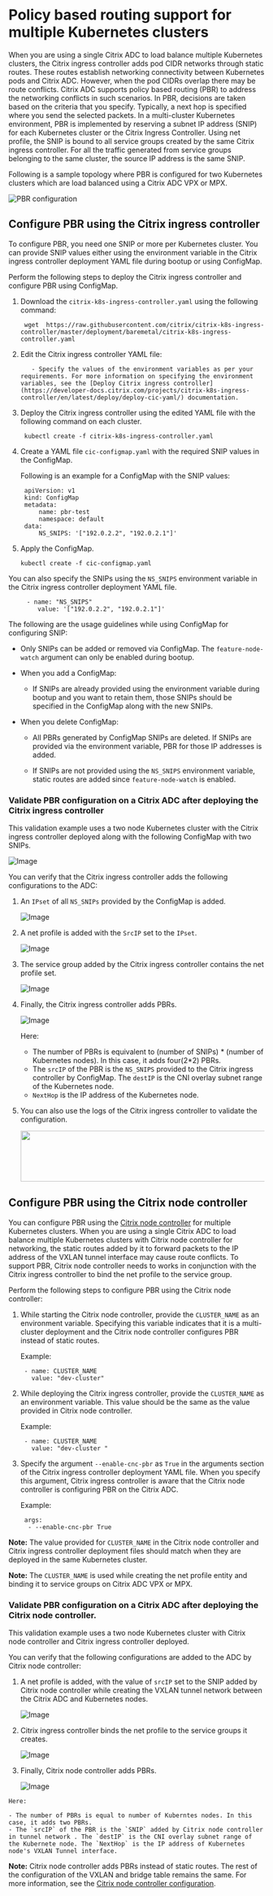 # Policy based routing support for multiple Kubernetes clusters

When you are using a single Citrix ADC to load balance multiple Kubernetes clusters, the Citrix ingress controller adds pod CIDR networks through static routes. These routes establish networking connectivity between Kubernetes pods and Citrix ADC. However, when the pod CIDRs overlap there may be route conflicts. Citrix ADC supports policy based routing (PBR) to address the networking conflicts in such scenarios. In PBR, decisions are taken based on the criteria that you specify. Typically, a next hop is specified where you send the selected packets. In a multi-cluster Kubernetes environment, PBR is implemented by reserving a subnet IP address (SNIP) for each Kubernetes cluster or the Citrix Ingress Controller. Using net profile, the SNIP is bound to all service groups created by the same Citrix ingress controller. For all the traffic generated from service groups belonging to the same cluster, the source IP address is the same SNIP.

Following is a sample topology where PBR is configured for two Kubernetes clusters which are load balanced using a Citrix ADC VPX or MPX.

![PBR configuration](../media/pbr.jpg)

## Configure PBR using the Citrix ingress controller

To configure PBR, you need one SNIP or more per Kubernetes cluster. You can provide SNIP values either using the environment variable in the Citrix ingress controller deployment YAML file during bootup or using ConfigMap.

Perform the following steps to deploy the Citrix ingress controller and configure PBR using ConfigMap.

1. Download the `citrix-k8s-ingress-controller.yaml` using the following command:

        wget  https://raw.githubusercontent.com/citrix/citrix-k8s-ingress-controller/master/deployment/baremetal/citrix-k8s-ingress-controller.yaml

2. Edit the Citrix ingress controller YAML file:
  
          - Specify the values of the environment variables as per your requirements. For more information on specifying the environment variables, see the [Deploy Citrix ingress controller](https://developer-docs.citrix.com/projects/citrix-k8s-ingress-controller/en/latest/deploy/deploy-cic-yaml/) documentation.

3. Deploy the Citrix ingress controller using the edited YAML file with the following command on each cluster.

        kubectl create -f citrix-k8s-ingress-controller.yaml

4. Create a YAML file `cic-configmap.yaml` with the required SNIP values in the ConfigMap.

    Following is an example for a ConfigMap with the SNIP values:

        
        apiVersion: v1
        kind: ConfigMap
        metadata:
            name: pbr-test
            namespace: default
        data:
            NS_SNIPS: '["192.0.2.2", "192.0.2.1"]'
        

5. Apply the ConfigMap.
   
       kubectl create -f cic-configmap.yaml

You can also specify the SNIPs using the `NS_SNIPS` environment variable in the Citrix ingress controller deployment YAML file.

         - name: "NS_SNIPS"
            value: '["192.0.2.2", "192.0.2.1"]'

The following are the usage guidelines while using ConfigMap for configuring SNIP:

- Only SNIPs can be added or removed via ConfigMap. The `feature-node-watch` argument can only be enabled during bootup.

- When you add a ConfigMap:
   
    - If SNIPs are already provided using the environment variable during bootup and you want to retain them, those SNIPs should be specified in the ConfigMap along with the new SNIPs.

- When you delete ConfigMap:
  
    - All PBRs generated by ConfigMap SNIPs are deleted. If SNIPs are provided via the environment variable, PBR for those IP addresses is added.

    - If SNIPs are not provided using the `NS_SNIPS` environment variable, static routes are added since `feature-node-watch` is enabled.


### Validate PBR configuration on a Citrix ADC after deploying the Citrix ingress controller

This validation example uses a two node Kubernetes cluster with the Citrix ingress controller deployed along with the following ConfigMap with two SNIPs.

   ![Image](https://user-images.githubusercontent.com/46886297/117246195-cf68b400-ae59-11eb-9986-14e53ae98701.png)

You can verify that the Citrix ingress controller adds the following configurations to the ADC:

 1. An `IPset` of all `NS_SNIPs` provided by the ConfigMap is added.
 
       ![Image](https://user-images.githubusercontent.com/46886297/117246342-19519a00-ae5a-11eb-8e65-70944c24ef51.png)

 2. A net profile is added with the `SrcIP` set to the `IPset`.

       ![Image](https://user-images.githubusercontent.com/46886297/117246445-4736de80-ae5a-11eb-8f0e-fd1829d6343d.png)

 3. The service group added by the Citrix ingress controller contains the net profile set.

       ![Image](https://user-images.githubusercontent.com/46886297/117246742-c4faea00-ae5a-11eb-8e1d-fe0878066b6c.png)

4. Finally, the Citrix ingress controller adds PBRs.

    ![Image](https://user-images.githubusercontent.com/46886297/117247049-3c307e00-ae5b-11eb-8130-2895384113ce.png)
    
    Here:
    - The number of PBRs is equivalent to (number of SNIPs) * (number of Kubernetes nodes). In this case, it adds four(2*2) PBRs.
    - The `srcIP` of the PBR is the `NS_SNIPS` provided to the Citrix ingress controller by ConfigMap. The `destIP` is the CNI overlay subnet range of the Kubernetes node.
    - `NextHop` is the IP address of the Kubernetes node. 

5. You can also use the logs of the Citrix ingress controller to validate the configuration.

     <img src="https://user-images.githubusercontent.com/46886297/117247896-b1e91980-ae5c-11eb-8fbb-177c1db7ceb2.png" width="1200" height="100">

## Configure PBR using the Citrix node controller

You can configure PBR using the [Citrix node controller](https://github.com/citrix/citrix-k8s-node-controller) for multiple Kubernetes clusters. When you are using a single Citrix ADC to load balance multiple Kubernetes clusters with Citrix node controller for networking, the static routes added by it to forward packets to the IP address of the VXLAN tunnel interface may cause route conflicts. To support PBR, Citrix node controller needs to works in conjunction with the Citrix ingress controller to bind the net profile to the service group. 

Perform the following steps to configure PBR using the Citrix node controller:

1. While starting the Citrix node controller, provide the `CLUSTER_NAME` as an environment variable. Specifying this variable indicates that it is a multi-cluster deployment and the Citrix node controller configures PBR instead of static routes.  
    
    Example:

        - name: CLUSTER_NAME 
          value: "dev-cluster"

2. While deploying the Citrix ingress controller, provide the `CLUSTER_NAME` as an environment variable. This value should be the same as the value provided in Citrix node controller.

    Example:  

        - name: CLUSTER_NAME  
          value: "dev-cluster "

1. Specify the argument `--enable-cnc-pbr` as `True` in the arguments section of the Citrix ingress controller deployment YAML file. When you specify this argument, Citrix ingress controller is aware that the Citrix node controller is configuring PBR on the Citrix ADC.

    Example:

        args: 
         - --enable-cnc-pbr True          

**Note:** The value provided for `CLUSTER_NAME` in the Citrix node controller and Citrix ingress controller deployment files should match when they are deployed in the same Kubernetes cluster.

**Note:** The `CLUSTER_NAME` is used while creating the net profile entity and binding it to service groups on Citrix ADC VPX or MPX.

### Validate PBR configuration on a Citrix ADC after deploying the Citrix node controller.

This validation example uses a two node Kubernetes cluster with Citrix node controller and Citrix ingress controller deployed. 

You can verify that the following configurations are added to the ADC by Citrix node controller:

  1. A net profile is added, with the value of `srcIP` set to the SNIP added by Citrix node controller while creating the VXLAN tunnel network between the Citrix ADC and Kubernetes nodes.
  
     ![Image](https://user-images.githubusercontent.com/46886297/117264605-03030880-ae71-11eb-81a1-827e58778b2e.png)

  2. Citrix ingress controller binds the net profile to the service groups it creates.

     ![Image](https://user-images.githubusercontent.com/46886297/117264747-262db800-ae71-11eb-8751-43a1f8161ef9.png)
  
  3. Finally, Citrix node controller adds PBRs.

        ![Image](https://user-images.githubusercontent.com/46886297/117265066-7a389c80-ae71-11eb-82ce-247a9ded3b23.png)
     
    Here:

    - The number of PBRs is equal to number of Kuberntes nodes. In this case, it adds two PBRs.
    - The `srcIP` of the PBR is the `SNIP` added by Citrix node controller in tunnel network . The `destIP` is the CNI overlay subnet range of the Kubernete node. The `NextHop` is the IP address of Kubernetes node's VXLAN Tunnel interface. 
        

**Note:** Citrix node controller adds PBRs instead of static routes. The rest of the configuration of the VXLAN and bridge table remains the same. For more information, see the [Citrix node controller configuration](https://github.com/citrix/citrix-k8s-node-controller/tree/master/deploy#verify-the-deployment). 
